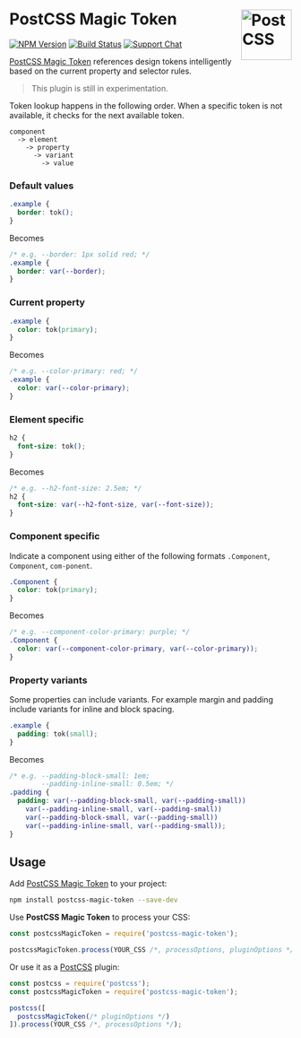 # PostCSS Magic Token [<img src="https://postcss.github.io/postcss/logo.svg" alt="PostCSS" width="90" height="90" align="right">][postcss]

[![NPM Version][npm-img]][npm-url]
[![Build Status][cli-img]][cli-url]
[![Support Chat][git-img]][git-url]

[PostCSS Magic Token] references design tokens intelligently based on the current property and selector rules.

> This plugin is still in experimentation.

Token lookup happens in the following order. When a specific token is not available, it checks for the next available token.

```
component
  -> element
    -> property
      -> variant
        -> value
```

### Default values

```css
.example {
  border: tok();
}
```

Becomes

```css
/* e.g. --border: 1px solid red; */
.example {
  border: var(--border);
}
```

### Current property

```css
.example {
  color: tok(primary);
}
```

Becomes

```css
/* e.g. --color-primary: red; */
.example {
  color: var(--color-primary);
}
```

### Element specific

```css
h2 {
  font-size: tok();
}
```

Becomes

```css
/* e.g. --h2-font-size: 2.5em; */
h2 {
  font-size: var(--h2-font-size, var(--font-size));
}
```

### Component specific

Indicate a component using either of the following formats `.Component`, `Component`, `com-ponent`.

```css
.Component {
  color: tok(primary);
}
```

Becomes

```css
/* e.g. --component-color-primary: purple; */
.Component {
  color: var(--component-color-primary, var(--color-primary));
}
```

###  Property variants

Some properties can include variants. For example margin and padding include variants for inline and block spacing.

```css
.example {
  padding: tok(small);
}
```

Becomes

```css
/* e.g. --padding-block-small: 1em;
        --padding-inline-small: 0.5em; */
.padding {
  padding: var(--padding-block-small, var(--padding-small))
    var(--padding-inline-small, var(--padding-small))
    var(--padding-block-small, var(--padding-small))
    var(--padding-inline-small, var(--padding-small));
}
```


## Usage

Add [PostCSS Magic Token] to your project:

```bash
npm install postcss-magic-token --save-dev
```

Use **PostCSS Magic Token** to process your CSS:

```js
const postcssMagicToken = require('postcss-magic-token');

postcssMagicToken.process(YOUR_CSS /*, processOptions, pluginOptions */);
```

Or use it as a [PostCSS] plugin:

```js
const postcss = require('postcss');
const postcssMagicToken = require('postcss-magic-token');

postcss([
  postcssMagicToken(/* pluginOptions */)
]).process(YOUR_CSS /*, processOptions */);
```

[cli-img]: https://img.shields.io/travis/limitlessloop/postcss-magic-token/master.svg
[cli-url]: https://travis-ci.org/limitlessloop/postcss-magic-token
[git-img]: https://img.shields.io/badge/support-chat-blue.svg
[git-url]: https://gitter.im/postcss/postcss
[npm-img]: https://img.shields.io/npm/v/postcss-magic-token.svg
[npm-url]: https://www.npmjs.com/package/postcss-magic-token

[PostCSS]: https://github.com/postcss/postcss
[PostCSS Magic Token]: https://github.com/limitlessloop/postcss-magic-token
